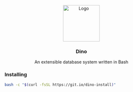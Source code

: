 <br />
<p align="center">
  <a href="https://github.com/Henryws/dino">
    <img src="https://maxcdn.icons8.com/Share/icon/Animals/dinosaur1600.png" alt="Logo" width="120"
         height="120">
  </a>
  <h3 align="center">Dino</h3>
  <p align="center">
    An extensible database system written in Bash
    <br />
    </p>
</p>

### Installing
```bash
bash -c "$(curl -fsSL https://git.io/dino-install)"
```
